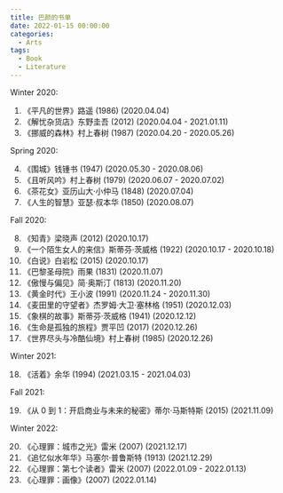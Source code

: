 ```yaml
---
title: 巴颜的书单
date: 2022-01-15 00:00:00
categories:
  - Arts
tags:
  - Book
  - Literature
---
```


Winter 2020:

1. 《平凡的世界》路遥 (1986)
   (2020.04.04)
2. 《解忧杂货店》东野圭吾 (2012)
   (2020.04.04 - 2021.01.11)
3. 《挪威的森林》村上春树 (1987)
   (2020.04.20 - 2020.05.26)

Spring 2020:

4. 《围城》钱锺书 (1947)
   (2020.05.30 - 2020.08.06)
5. 《且听风吟》村上春树 (1979)
   (2020.06.07 - 2020.07.02)
6. 《茶花女》亚历山大·小仲马 (1848)
   (2020.07.04)
7. 《人生的智慧》亚瑟·叔本华 (1850)
   (2020.08.07)

Fall 2020:

8. 《知青》梁晓声 (2012)
   (2020.10.17)
9. 《一个陌生女人的来信》斯蒂芬·茨威格 (1922)
   (2020.10.17 - 2020.10.18)
10. 《白说》白岩松 (2015)
    (2020.10.17)
11. 《巴黎圣母院》雨果 (1831)
    (2020.11.07)
12. 《傲慢与偏见》简·奥斯汀 (1813)
    (2020.11.20)
13. 《黄金时代》王小波 (1991)
    (2020.11.24 - 2020.11.30)
14. 《麦田里的守望者》杰罗姆·大卫·塞林格 (1951)
    (2020.12.03)
15. 《象棋的故事》斯蒂芬·茨威格 (1941)
    (2020.12.12)
16. 《生命是孤独的旅程》贾平凹 (2017)
    (2020.12.26)
17. 《世界尽头与冷酷仙境》村上春树 (1985)
    (2020.12.26)

Winter 2021:

18. 《活着》余华 (1994)
    (2021.03.15 - 2021.04.03)

Fall 2021:

19. 《从 0 到 1：开启商业与未来的秘密》蒂尔·马斯特斯 (2015)
    (2021.11.09)

Winter 2022:

20. 《心理罪：城市之光》雷米 (2007)
    (2021.12.17)
21. 《追忆似水年华》马塞尔·普鲁斯特 (1913)
    (2021.12.29)
22. 《心理罪：第七个读者》雷米 (2007)
    (2022.01.09 - 2022.01.13)
23. 《心理罪：画像》(2007)
    (2022.01.14)
